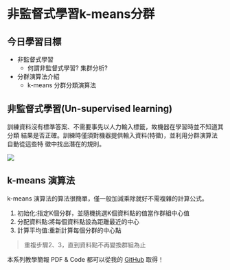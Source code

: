 # 非監督式學習k-means分群

## 今日學習目標
- 非監督式學習
    - 何謂非監督式學習? 集群分析?
- 分群演算法介紹
    - k-means 分群分類演算法


## 非監督式學習(Un-supervised learning)
訓練資料沒有標準答案、不需要事先以人力輸入標籤，故機器在學習時並不知道其分類 結果是否正確。訓練時僅須對機器提供輸入資料(特徵)，並利用分群演算法自動從這些特 徵中找出潛在的規則。

![](https://i.imgur.com/CCiSEqd.png)

## k-means 演算法
k-means 演算法的算法很簡單，僅一般加減乘除就好不需複雜的計算公式。
1. 初始化:指定K個分群，並隨機挑選K個資料點的值當作群組中心值 
2. 分配資料點:將每個資料點設為距離最近的中心
3. 計算平均值:重新計算每個分群的中心點

> 重複步驟2、3，直到資料點不再變換群組為止

本系列教學簡報 PDF & Code 都可以從我的 [GitHub](https://github.com/andy6804tw/2020-12th-ironman) 取得！